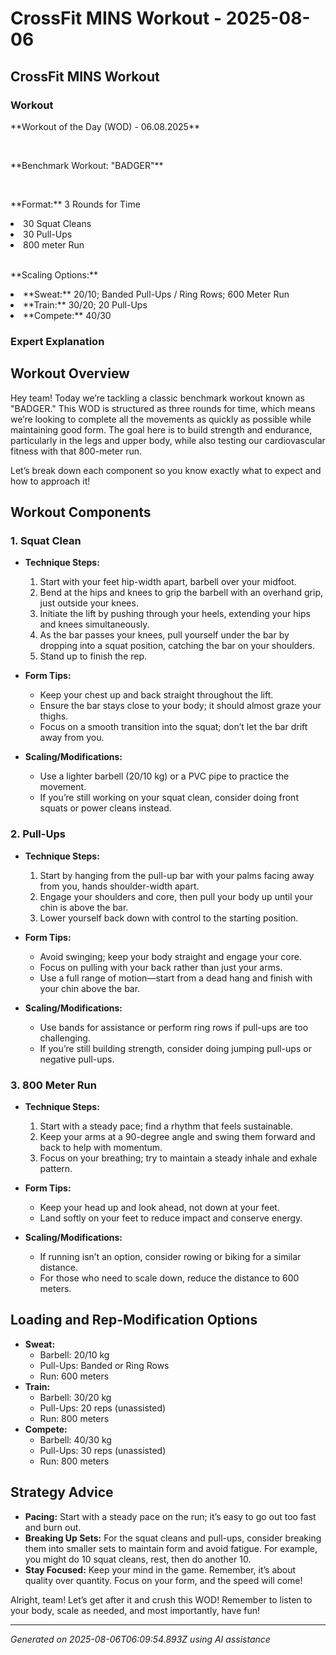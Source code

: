 # CrossFit MINS Workout - 2025-08-06

## CrossFit MINS Workout

### Workout
<p class="mb-2">**Workout of the Day (WOD) - 06.08.2025**</p><br><p class="mb-2">**Benchmark Workout: "BADGER"**</p><br><p class="mb-2">**Format:** 3 Rounds for Time</p><li class="ml-4">30 Squat Cleans</li><li class="ml-4">30 Pull-Ups</li><li class="ml-4">800 meter Run</li><br><p class="mb-2">**Scaling Options:**</p><li class="ml-4">**Sweat:** 20/10; Banded Pull-Ups / Ring Rows; 600 Meter Run</li><li class="ml-4">**Train:** 30/20; 20 Pull-Ups</li><li class="ml-4">**Compete:** 40/30</li>

### Expert Explanation
## Workout Overview
Hey team! Today we’re tackling a classic benchmark workout known as "BADGER." This WOD is structured as three rounds for time, which means we’re looking to complete all the movements as quickly as possible while maintaining good form. The goal here is to build strength and endurance, particularly in the legs and upper body, while also testing our cardiovascular fitness with that 800-meter run. 

Let’s break down each component so you know exactly what to expect and how to approach it!

## Workout Components

### 1. **Squat Clean**
- **Technique Steps:**
    1. Start with your feet hip-width apart, barbell over your midfoot.
    2. Bend at the hips and knees to grip the barbell with an overhand grip, just outside your knees.
    3. Initiate the lift by pushing through your heels, extending your hips and knees simultaneously.
    4. As the bar passes your knees, pull yourself under the bar by dropping into a squat position, catching the bar on your shoulders.
    5. Stand up to finish the rep.
  
- **Form Tips:**
    - Keep your chest up and back straight throughout the lift.
    - Ensure the bar stays close to your body; it should almost graze your thighs.
    - Focus on a smooth transition into the squat; don’t let the bar drift away from you.

- **Scaling/Modifications:**
    - Use a lighter barbell (20/10 kg) or a PVC pipe to practice the movement.
    - If you’re still working on your squat clean, consider doing front squats or power cleans instead.

### 2. **Pull-Ups**
- **Technique Steps:**
    1. Start by hanging from the pull-up bar with your palms facing away from you, hands shoulder-width apart.
    2. Engage your shoulders and core, then pull your body up until your chin is above the bar.
    3. Lower yourself back down with control to the starting position.

- **Form Tips:**
    - Avoid swinging; keep your body straight and engage your core.
    - Focus on pulling with your back rather than just your arms.
    - Use a full range of motion—start from a dead hang and finish with your chin above the bar.

- **Scaling/Modifications:**
    - Use bands for assistance or perform ring rows if pull-ups are too challenging.
    - If you’re still building strength, consider doing jumping pull-ups or negative pull-ups.

### 3. **800 Meter Run**
- **Technique Steps:**
    1. Start with a steady pace; find a rhythm that feels sustainable.
    2. Keep your arms at a 90-degree angle and swing them forward and back to help with momentum.
    3. Focus on your breathing; try to maintain a steady inhale and exhale pattern.

- **Form Tips:**
    - Keep your head up and look ahead, not down at your feet.
    - Land softly on your feet to reduce impact and conserve energy.

- **Scaling/Modifications:**
    - If running isn’t an option, consider rowing or biking for a similar distance.
    - For those who need to scale down, reduce the distance to 600 meters.

## Loading and Rep-Modification Options
- **Sweat:** 
    - Barbell: 20/10 kg
    - Pull-Ups: Banded or Ring Rows
    - Run: 600 meters
- **Train:** 
    - Barbell: 30/20 kg
    - Pull-Ups: 20 reps (unassisted)
    - Run: 800 meters
- **Compete:** 
    - Barbell: 40/30 kg
    - Pull-Ups: 30 reps (unassisted)
    - Run: 800 meters

## Strategy Advice
- **Pacing:** Start with a steady pace on the run; it’s easy to go out too fast and burn out. 
- **Breaking Up Sets:** For the squat cleans and pull-ups, consider breaking them into smaller sets to maintain form and avoid fatigue. For example, you might do 10 squat cleans, rest, then do another 10.
- **Stay Focused:** Keep your mind in the game. Remember, it’s about quality over quantity. Focus on your form, and the speed will come!

Alright, team! Let’s get after it and crush this WOD! Remember to listen to your body, scale as needed, and most importantly, have fun!

---
*Generated on 2025-08-06T06:09:54.893Z using AI assistance*
